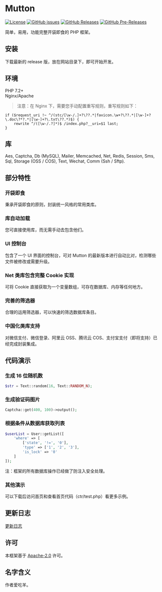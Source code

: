 # Mutton

[![License](https://img.shields.io/github/license/MaiyunNET/Mutton.svg)](https://github.com/MaiyunNET/Mutton/blob/master/LICENSE)
[![GitHub issues](https://img.shields.io/github/issues/MaiyunNET/Mutton.svg)](https://github.com/MaiyunNET/Mutton/issues)
[![GitHub Releases](https://img.shields.io/github/release/MaiyunNET/Mutton.svg)](https://github.com/MaiyunNET/Mutton/releases "Stable Release")
[![GitHub Pre-Releases](https://img.shields.io/github/release/MaiyunNET/Mutton/all.svg)](https://github.com/MaiyunNET/Mutton/releases "Pre-Release")

简单，易用，功能完整开袋即食的 PHP 框架。

## 安装

下载最新的 release 版，放在网站目录下，即可开始开发。

## 环境

PHP 7.2+  
Nginx/Apache

> 注意：在 Nginx 下，需要您手动配置重写规则，重写规则如下：

```
if ($request_uri !~ ^/(stc/[\w-/.]+?\??.*|favicon.\w+?\??.*|[\w-]+?\.doc\?*?.*|[\w-]+?\.txt\??.*)$) {
    rewrite ^/([\w-/.?]*)$ /index.php?__uri=$1 last;
}
```

## 库

Aes, Captcha, Db (MySQL), Mailer, Memcached, Net, Redis, Session, Sms, Sql, Storage (OSS / COS), Text, Wechat, Comm (Ssh / Sftp).

## 部分特性

### 开袋即食

秉承开袋即食的原则，封装统一风格的常用类库。

### 库自动加载

您可直接使用库，而无需手动去包含他们。

### UI 控制台

包含了一个 UI 界面的控制台，可对 Mutton 的最新版本进行自动比对，检测哪些文件被修改或需要升级。

### Net 类库包含完整 Cookie 实现

可将 Cookie 直接获取为一个变量数组，可存在数据库、内存等任何地方。

### 完善的筛选器

合理的运用筛选器，可以快速的筛选数据库条目。

### 中国化类库支持

对微信支付、微信登录、阿里云 OSS、腾讯云 COS、支付宝支付（即将支持）已经完成封装集成。

## 代码演示

### 生成 16 位随机数

```php
$str = Text::random(16, Text::RANDOM_N);
```

### 生成验证码图片

```php
Captcha::get(400, 100)->output();
```

### 根据条件从数据库获取列表

```php
$userList = User::getList([
    'where' => [
        ['state', '!=', '0'],
        'type' => ['1', '2', '3'],
        'is_lock' => '0'
    ]
]);
```

注：框架的所有数据库操作已经做了防注入安全处理。

### 其他演示

可以下载后访问首页和查看首页代码（ctr/test.php）看更多示例。

## 更新日志

[更新日志](CHANGELOG.zh-CN.md)

## 许可

本框架基于 [Apache-2.0](../LICENSE) 许可。

## 名字含义

作者爱吃羊。